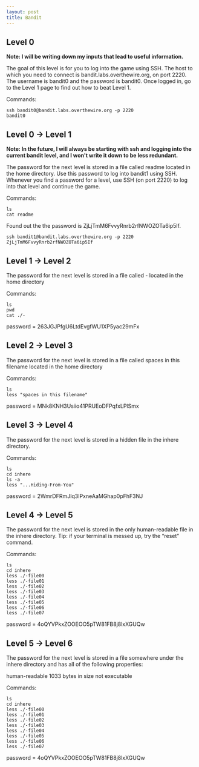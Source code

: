 ```yaml
---
layout: post
title: Bandit
---
```

## Level 0

**Note: I will be writing down my inputs that lead to useful information.**

The goal of this level is for you to log into the game using SSH. The host to which you need to connect is bandit.labs.overthewire.org, on port 2220. The username is bandit0 and the password is bandit0. Once logged in, go to the Level 1 page to find out how to beat Level 1.

Commands: 
```shell
ssh bandit0@bandit.labs.overthewire.org -p 2220
bandit0
```

## Level 0 -> Level 1

**Note: In the future, I will always be starting with ssh and logging into the current bandit level, and I won't write it down to be less redundant.**

The password for the next level is stored in a file called readme located in the home directory. Use this password to log into bandit1 using SSH. Whenever you find a password for a level, use SSH (on port 2220) to log into that level and continue the game.

Commands: 
```shell
ls
cat readme
```

Found out the the password is ZjLjTmM6FvvyRnrb2rfNWOZOTa6ip5If.

```shell
ssh bandit1@bandit.labs.overthewire.org -p 2220
ZjLjTmM6FvvyRnrb2rfNWOZOTa6ip5If
```

## Level 1 -> Level 2

The password for the next level is stored in a file called - located in the home directory

Commands: 
```shell
ls
pwd
cat ./-
```
password = 263JGJPfgU6LtdEvgfWU1XP5yac29mFx


## Level 2 -> Level 3

The password for the next level is stored in a file called spaces in this filename located in the home directory

Commands: 
```shell
ls
less "spaces in this filename"
```
password = MNk8KNH3Usiio41PRUEoDFPqfxLPlSmx

## Level 3 -> Level 4

The password for the next level is stored in a hidden file in the inhere directory.

Commands: 
```shell
ls
cd inhere
ls -a
less "...Hiding-From-You"
```
password = 2WmrDFRmJIq3IPxneAaMGhap0pFhF3NJ

## Level 4 -> Level 5

The password for the next level is stored in the only human-readable file in the inhere directory. Tip: if your terminal is messed up, try the “reset” command.

Commands: 
```shell
ls
cd inhere
less ./-file00
less ./-file01
less ./-file02
less ./-file03
less ./-file04
less ./-file05
less ./-file06
less ./-file07
```
password = 4oQYVPkxZOOEOO5pTW81FB8j8lxXGUQw

## Level 5 -> Level 6

The password for the next level is stored in a file somewhere under the inhere directory and has all of the following properties:

  human-readable
  1033 bytes in size
  not executable

Commands: 
```shell
ls
cd inhere
less ./-file00
less ./-file01
less ./-file02
less ./-file03
less ./-file04
less ./-file05
less ./-file06
less ./-file07
```
password = 4oQYVPkxZOOEOO5pTW81FB8j8lxXGUQw
